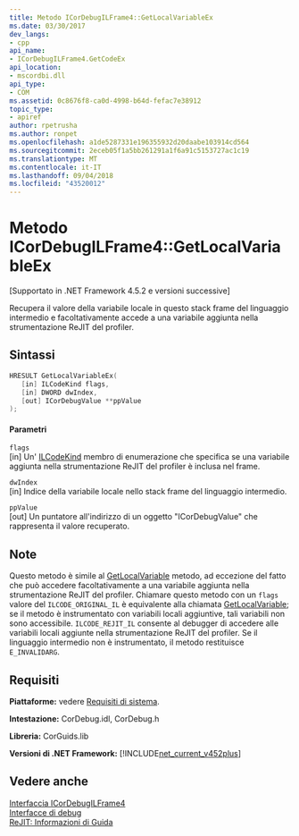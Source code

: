 ```yaml
---
title: Metodo ICorDebugILFrame4::GetLocalVariableEx
ms.date: 03/30/2017
dev_langs:
- cpp
api_name:
- ICorDebugILFrame4.GetCodeEx
api_location:
- mscordbi.dll
api_type:
- COM
ms.assetid: 0c8676f8-ca0d-4998-b64d-fefac7e38912
topic_type:
- apiref
author: rpetrusha
ms.author: ronpet
ms.openlocfilehash: a1de5287331e196355932d20daabe103914cd564
ms.sourcegitcommit: 2eceb05f1a5bb261291a1f6a91c5153727ac1c19
ms.translationtype: MT
ms.contentlocale: it-IT
ms.lasthandoff: 09/04/2018
ms.locfileid: "43520012"
---
```

# <a name="icordebugilframe4getlocalvariableex-method"></a>Metodo ICorDebugILFrame4::GetLocalVariableEx
[Supportato in .NET Framework 4.5.2 e versioni successive]  
  
 Recupera il valore della variabile locale in questo stack frame del linguaggio intermedio e facoltativamente accede a una variabile aggiunta nella strumentazione ReJIT del profiler.  
  
## <a name="syntax"></a>Sintassi  
  
```cpp
HRESULT GetLocalVariableEx(  
   [in] ILCodeKind flags,   
   [in] DWORD dwIndex,   
   [out] ICorDebugValue **ppValue  
);  
```  
  
#### <a name="parameters"></a>Parametri  
 `flags`  
 [in] Un' [ILCodeKind](../../../../docs/framework/unmanaged-api/debugging/ilcodekind-enumeration.md) membro di enumerazione che specifica se una variabile aggiunta nella strumentazione ReJIT del profiler è inclusa nel frame.  
  
 `dwIndex`  
 [in] Indice della variabile locale nello stack frame del linguaggio intermedio.  
  
 `ppValue`  
 [out] Un puntatore all'indirizzo di un oggetto "ICorDebugValue" che rappresenta il valore recuperato.  
  
## <a name="remarks"></a>Note  
 Questo metodo è simile al [GetLocalVariable](../../../../docs/framework/unmanaged-api/debugging/icordebugilframe-getlocalvariable-method.md) metodo, ad eccezione del fatto che può accedere facoltativamente a una variabile aggiunta nella strumentazione ReJIT del profiler. Chiamare questo metodo con un `flags` valore del `ILCODE_ORIGINAL_IL` è equivalente alla chiamata [GetLocalVariable](../../../../docs/framework/unmanaged-api/debugging/icordebugilframe-getlocalvariable-method.md); se il metodo è instrumentato con variabili locali aggiuntive, tali variabili non sono accessibile. `ILCODE_REJIT_IL` consente al debugger di accedere alle variabili locali aggiunte nella strumentazione ReJIT del profiler. Se il linguaggio intermedio non è instrumentato, il metodo restituisce `E_INVALIDARG`.  
  
## <a name="requirements"></a>Requisiti  
 **Piattaforme:** vedere [Requisiti di sistema](../../../../docs/framework/get-started/system-requirements.md).  
  
 **Intestazione:** CorDebug.idl, CorDebug.h  
  
 **Libreria:** CorGuids.lib  
  
 **Versioni di .NET Framework:** [!INCLUDE[net_current_v452plus](../../../../includes/net-current-v452plus-md.md)]  
  
## <a name="see-also"></a>Vedere anche  
 [Interfaccia ICorDebugILFrame4](../../../../docs/framework/unmanaged-api/debugging/icordebugilframe4-interface.md)  
 [Interfacce di debug](../../../../docs/framework/unmanaged-api/debugging/debugging-interfaces.md)  
 [ReJIT: Informazioni di Guida](https://blogs.msdn.com/b/davbr/archive/2011/10/12/rejit-a-how-to-guide.aspx)
